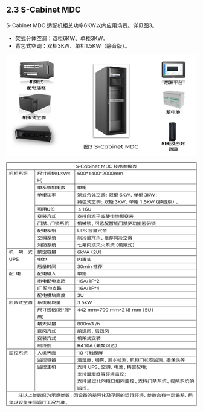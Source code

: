 ## **2.3	S-Cabinet MDC**
S-Cabinet MDC 适配机柜总功率6KW以内应用场景。详见图3。
 - 架式分体空调：双柜6KW、单柜3KW。
 - 背包式空调：双柜3KW、单柜1.5KW（静音版）。


![S-Cabinet-MDC.jpg](../../../../image/Modular-Data-Center-MDC/S-Cabinet-MDC.jpg)

![S-Cabinet-MDC-table.png](../../../../image/Modular-Data-Center-MDC/S-Cabinet-MDC-table.png)

